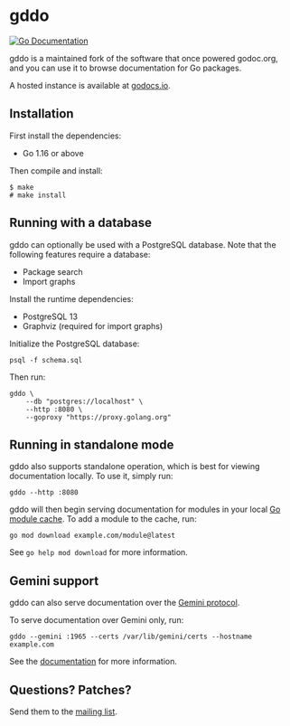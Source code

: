 # gddo

[![Go Documentation](https://godocs.io/git.sr.ht/~sircmpwn/gddo/cmd/gddo?status.svg)](https://godocs.io/git.sr.ht/~sircmpwn/gddo/cmd/gddo)

gddo is a maintained fork of the software that once powered godoc.org, and you
can use it to browse documentation for Go packages.

A hosted instance is available at [godocs.io](https://godocs.io).

## Installation

First install the dependencies:

- Go 1.16 or above

Then compile and install:

	$ make
	# make install

## Running with a database

gddo can optionally be used with a PostgreSQL database. Note that the following
features require a database:

- Package search
- Import graphs

Install the runtime dependencies:

- PostgreSQL 13
- Graphviz (required for import graphs)

Initialize the PostgreSQL database:

	psql -f schema.sql

Then run:

	gddo \
		--db "postgres://localhost" \
		--http :8080 \
		--goproxy "https://proxy.golang.org"

## Running in standalone mode

gddo also supports standalone operation, which is best for viewing documentation
locally. To use it, simply run:

	gddo --http :8080

gddo will then begin serving documentation for modules in your local [Go module
cache](https://go.dev/ref/mod#module-cache). To add a module to the cache, run:

	go mod download example.com/module@latest

See `go help mod download` for more information.

## Gemini support

gddo can also serve documentation over the
[Gemini protocol](https://gemini.circumlunar.space).

To serve documentation over Gemini only, run:

	gddo --gemini :1965 --certs /var/lib/gemini/certs --hostname example.com

See the [documentation](https://godocs.io/git.sr.ht/~sircmpwn/gddo/cmd/gddo) for
more information.

## Questions? Patches?

Send them to the [mailing list](https://lists.sr.ht/~sircmpwn/godocs.io).

